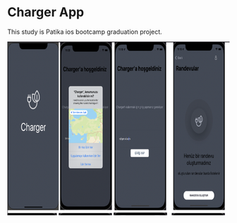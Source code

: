 # Charger App

This study is Patika ios bootcamp graduation project.


<img src="https://github.com/nazlicancay/Charger/blob/main/Ekran%20Resmi%202022-07-18%2000.22.52.png" width="600" height="395">
